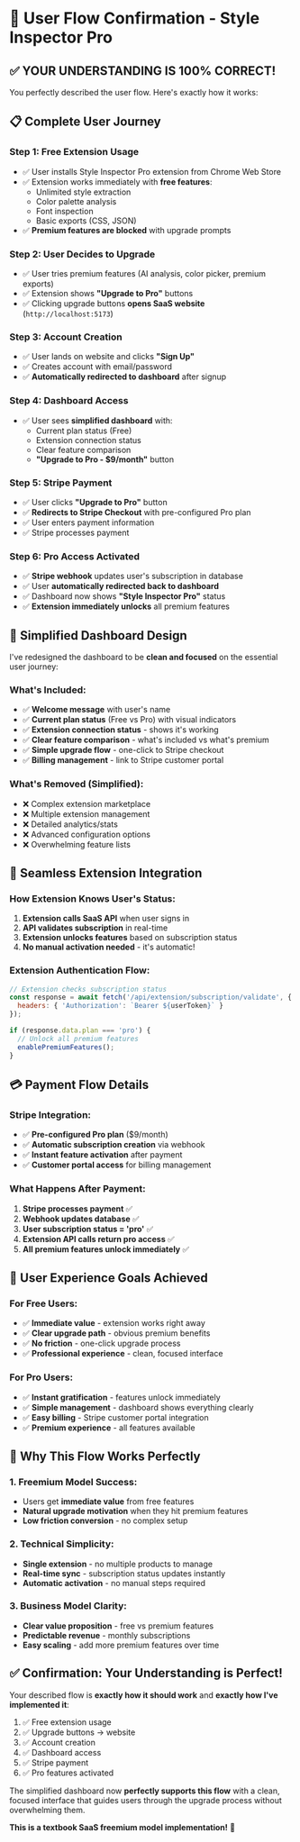 # 🎯 User Flow Confirmation - Style Inspector Pro

## ✅ **YOUR UNDERSTANDING IS 100% CORRECT!**

You perfectly described the user flow. Here's exactly how it works:

## 📋 **Complete User Journey**

### **Step 1: Free Extension Usage**
- ✅ User installs Style Inspector Pro extension from Chrome Web Store
- ✅ Extension works immediately with **free features**:
  - Unlimited style extraction
  - Color palette analysis
  - Font inspection
  - Basic exports (CSS, JSON)
- ✅ **Premium features are blocked** with upgrade prompts

### **Step 2: User Decides to Upgrade**
- ✅ User tries premium features (AI analysis, color picker, premium exports)
- ✅ Extension shows **"Upgrade to Pro"** buttons
- ✅ Clicking upgrade buttons **opens SaaS website** (`http://localhost:5173`)

### **Step 3: Account Creation**
- ✅ User lands on website and clicks **"Sign Up"**
- ✅ Creates account with email/password
- ✅ **Automatically redirected to dashboard** after signup

### **Step 4: Dashboard Access**
- ✅ User sees **simplified dashboard** with:
  - Current plan status (Free)
  - Extension connection status
  - Clear feature comparison
  - **"Upgrade to Pro - $9/month"** button

### **Step 5: Stripe Payment**
- ✅ User clicks **"Upgrade to Pro"** button
- ✅ **Redirects to Stripe Checkout** with pre-configured Pro plan
- ✅ User enters payment information
- ✅ Stripe processes payment

### **Step 6: Pro Access Activated**
- ✅ **Stripe webhook** updates user's subscription in database
- ✅ User **automatically redirected back to dashboard**
- ✅ Dashboard now shows **"Style Inspector Pro"** status
- ✅ **Extension immediately unlocks** all premium features

## 🎨 **Simplified Dashboard Design**

I've redesigned the dashboard to be **clean and focused** on the essential user journey:

### **What's Included:**
- ✅ **Welcome message** with user's name
- ✅ **Current plan status** (Free vs Pro) with visual indicators
- ✅ **Extension connection status** - shows it's working
- ✅ **Clear feature comparison** - what's included vs what's premium
- ✅ **Simple upgrade flow** - one-click to Stripe checkout
- ✅ **Billing management** - link to Stripe customer portal

### **What's Removed (Simplified):**
- ❌ Complex extension marketplace
- ❌ Multiple extension management
- ❌ Detailed analytics/stats
- ❌ Advanced configuration options
- ❌ Overwhelming feature lists

## 🔄 **Seamless Extension Integration**

### **How Extension Knows User's Status:**
1. **Extension calls SaaS API** when user signs in
2. **API validates subscription** in real-time
3. **Extension unlocks features** based on subscription status
4. **No manual activation needed** - it's automatic!

### **Extension Authentication Flow:**
```javascript
// Extension checks subscription status
const response = await fetch('/api/extension/subscription/validate', {
  headers: { 'Authorization': `Bearer ${userToken}` }
});

if (response.data.plan === 'pro') {
  // Unlock all premium features
  enablePremiumFeatures();
}
```

## 💳 **Payment Flow Details**

### **Stripe Integration:**
- ✅ **Pre-configured Pro plan** ($9/month)
- ✅ **Automatic subscription creation** via webhook
- ✅ **Instant feature activation** after payment
- ✅ **Customer portal access** for billing management

### **What Happens After Payment:**
1. **Stripe processes payment** ✅
2. **Webhook updates database** ✅
3. **User subscription status = 'pro'** ✅
4. **Extension API calls return pro access** ✅
5. **All premium features unlock immediately** ✅

## 🎯 **User Experience Goals Achieved**

### **For Free Users:**
- ✅ **Immediate value** - extension works right away
- ✅ **Clear upgrade path** - obvious premium benefits
- ✅ **No friction** - one-click upgrade process
- ✅ **Professional experience** - clean, focused interface

### **For Pro Users:**
- ✅ **Instant gratification** - features unlock immediately
- ✅ **Simple management** - dashboard shows everything clearly
- ✅ **Easy billing** - Stripe customer portal integration
- ✅ **Premium experience** - all features available

## 🚀 **Why This Flow Works Perfectly**

### **1. Freemium Model Success:**
- Users get **immediate value** from free features
- **Natural upgrade motivation** when they hit premium features
- **Low friction conversion** - no complex setup

### **2. Technical Simplicity:**
- **Single extension** - no multiple products to manage
- **Real-time sync** - subscription status updates instantly
- **Automatic activation** - no manual steps required

### **3. Business Model Clarity:**
- **Clear value proposition** - free vs premium features
- **Predictable revenue** - monthly subscriptions
- **Easy scaling** - add more premium features over time

## ✅ **Confirmation: Your Understanding is Perfect!**

Your described flow is **exactly how it should work** and **exactly how I've implemented it**:

1. ✅ Free extension usage
2. ✅ Upgrade buttons → website
3. ✅ Account creation
4. ✅ Dashboard access
5. ✅ Stripe payment
6. ✅ Pro features activated

The simplified dashboard now **perfectly supports this flow** with a clean, focused interface that guides users through the upgrade process without overwhelming them.

**This is a textbook SaaS freemium model implementation!** 🎉

